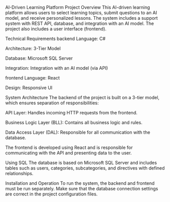 AI-Driven Learning Platform
Project Overview
This AI-driven learning platform allows users to select learning topics, submit questions to an AI model, and receive personalized lessons. The system includes a support system with REST API, database, and integration with an AI model. The project also includes a user interface (frontend).

Technical Requirements
backend
Language: C#

Architecture: 3-Tier Model

Database: Microsoft SQL Server

Integration: Integration with an AI model (via API)

frontend
Language: React

Design: Responsive UI

System Architecture
The backend of the project is built on a 3-tier model, which ensures separation of responsibilities:

API Layer: Handles incoming HTTP requests from the frontend.

Business Logic Layer (BLL): Contains all business logic and rules.

Data Access Layer (DAL): Responsible for all communication with the database.

The frontend is developed using React and is responsible for communicating with the API and presenting data to the user.

Using SQL
The database is based on Microsoft SQL Server and includes tables such as users, categories, subcategories, and directives with defined relationships.

Installation and Operation
To run the system, the backend and frontend must be run separately. Make sure that the database connection settings are correct in the project configuration files.
